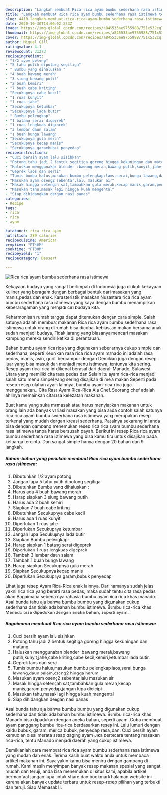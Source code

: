 ```yaml
---
description: "Langkah membuat Rica rica ayam bumbu sederhana rasa istimewa terupdate"
title: "Langkah membuat Rica rica ayam bumbu sederhana rasa istimewa terupdate"
slug: 4410-langkah-membuat-rica-rica-ayam-bumbu-sederhana-rasa-istimewa-terupdate
date: 2020-10-30T14:06:02.253Z
image: https://img-global.cpcdn.com/recipes/a845533ae9755988/751x532cq70/rica-rica-ayam-bumbu-sederhana-rasa-istimewa-foto-resep-utama.jpg
thumbnail: https://img-global.cpcdn.com/recipes/a845533ae9755988/751x532cq70/rica-rica-ayam-bumbu-sederhana-rasa-istimewa-foto-resep-utama.jpg
cover: https://img-global.cpcdn.com/recipes/a845533ae9755988/751x532cq70/rica-rica-ayam-bumbu-sederhana-rasa-istimewa-foto-resep-utama.jpg
author: Miguel Gill
ratingvalue: 4.1
reviewcount: 31273
recipeingredient:
- "1/2 ayam potong"
- "5 tahu putih dipotong segitiga"
- " Bumbu yang dihaluskan "
- "4 buah bawang merah"
- "3 siung bawang putih"
- "2 buah kemiri"
- "7 buah cabe kriting"
- "Secukupnya cabe kecil"
- "1 ruas kunyit"
- "1 ruas jahe"
- "Secukupnya ketumbar"
- "Secukupnya lada butir"
- " Bumbu pelengkap"
- "1 batang serai digeprek"
- "1 ruas lengkuas digeprek"
- "3 lembar daun salam"
- "1 buah bunga lawang"
- "Secukupnya gula merah"
- "Secukupnya kecap manis"
- "Secukupnya garambubuk penyedap"
recipeinstructions:
- "Cuci bersih ayam lalu sisihkan"
- "Potong tahu jadi 2 bentuk segitiga goreng hingga kekuningan dan matang"
- "Haluskan menggunakan blender :bawang merah,bawang putih,kunyit,jahe,cabe kriting,cabe kecil,kemiri,ketumbar lada butir."
- "Geprek laos dan serai"
- "Tumis bumbu halus,masukan bumbu pelengkap:laos,serai,bunga lawang,daun salam,oseng2 hingga harum"
- "Masukan ayam oseng2 sebentar,lalu masukan air"
- "Masak hingga setengah sat,tambahkan gula merah,kecap manis,garam,penyedap,jangan lupa dicicipi"
- "Masukan tahu,masak lagi hingga kuah mengental"
- "Siap dihidangkan dengan nasi panas"
categories:
- Recipe
tags:
- rica
- rica
- ayam

katakunci: rica rica ayam 
nutrition: 289 calories
recipecuisine: American
preptime: "PT40M"
cooktime: "PT30M"
recipeyield: "1"
recipecategory: Dessert

---
```



![Rica rica ayam bumbu sederhana rasa istimewa](https://img-global.cpcdn.com/recipes/a845533ae9755988/751x532cq70/rica-rica-ayam-bumbu-sederhana-rasa-istimewa-foto-resep-utama.jpg)

Kekayaan budaya yang sangat berlimpah di Indonesia juga di ikuti kekayaan kuliner yang beragam dengan berbagai bentuk dari masakan yang manis,pedas dan enak. Karasteristik masakan Nusantara rica rica ayam bumbu sederhana rasa istimewa yang kaya dengan bumbu menampilkan keberaragaman yang menjadi ciri budaya kita.


Keharmonisan rumah tangga dapat ditemukan dengan cara simple. Salah satunya adalah membuat makanan Rica rica ayam bumbu sederhana rasa istimewa untuk orang di rumah bisa dicoba. kebiasaan makan bersama anak sudah menjadi budaya, Tidak jarang yang biasanya mencari masakan kampung mereka sendiri ketika di perantauan.

Bahan bumbu ayam rica rica yang digunakan sebenarnya cukup simple dan sederhana, seperti Keunikan rasa rica rica ayam manado ini adalah rasa pedas, manis, asin, gurih bercampur dengan Demikian juga dengan resep luar yang bisa masuk dan menjadi menu istimewa, tentunya kita sering. Resep ayam rica-rica ini dikenal berasal dari daerah Manado, Sulawesi Utara yang memiliki cita rasa pedas dan Selain itu ayam rica-rica menjadi salah satu menu simpel yang sering disajikan di meja makan Seperti pada resep-resep olahan ayam lainnya, bumbu ayam-rica-rica juga menggunakan.. Cita Rasa Ayam Rica-Rica Ala Chef. Seorang chef adalah ahlinya memainkan citarasa kelezatan makanan.

Buat kamu yang suka memasak atau harus menyiapkan makanan untuk orang lain ada banyak variasi masakan yang bisa anda contoh salah satunya rica rica ayam bumbu sederhana rasa istimewa yang merupakan resep terkenal yang mudah dengan kreasi sederhana. Pasalnya sekarang ini anda bisa dengan gampang menemukan resep rica rica ayam bumbu sederhana rasa istimewa tanpa harus bersusah payah.
Berikut ini resep Rica rica ayam bumbu sederhana rasa istimewa yang bisa kamu tiru untuk disajikan pada keluarga tercinta. Dan sangat simple hanya dengan 20 bahan dan 9 langkah.


<!--inarticleads1-->

##### Bahan-bahan yang perlukan membuat Rica rica ayam bumbu sederhana rasa istimewa:

1. Dibutuhkan 1/2 ayam potong
1. Jangan lupa 5 tahu putih dipotong segitiga
1. Dibutuhkan  Bumbu yang dihaluskan :
1. Harus ada 4 buah bawang merah
1. Harap siapkan 3 siung bawang putih
1. Harus ada 2 buah kemiri
1. Siapkan 7 buah cabe kriting
1. Dibutuhkan Secukupnya cabe kecil
1. Harus ada 1 ruas kunyit
1. Diperlukan 1 ruas jahe
1. Diperlukan Secukupnya ketumbar
1. Jangan lupa Secukupnya lada butir
1. Siapkan  Bumbu pelengkap:
1. Harap siapkan 1 batang serai digeprek
1. Diperlukan 1 ruas lengkuas digeprek
1. Tambah 3 lembar daun salam
1. Tambah 1 buah bunga lawang
1. Harap siapkan Secukupnya gula merah
1. Siapkan Secukupnya kecap manis
1. Diperlukan Secukupnya garam,bubuk penyedap


Lihat juga resep Ayam Rica-Rica enak lainnya. Dari namanya sudah jelas yakni rica rica yang berarti rasa pedas, maka sudah tentu cita rasa pedas akan Bagaimana sebenarnya rahasia bumbu ayam rica rica khas manado. Asal bunda tahu aja bahwa bumbu bumbu yang digunakan cukup sederhana dan tidak ada bahan bumbu istimewa. Bumbu rica-rica khas Manado bisa dipadukan dengan aneka bahan, seperti ayam. 

<!--inarticleads2-->

##### Bagaimana membuat  Rica rica ayam bumbu sederhana rasa istimewa:

1. Cuci bersih ayam lalu sisihkan
1. Potong tahu jadi 2 bentuk segitiga goreng hingga kekuningan dan matang
1. Haluskan menggunakan blender :bawang merah,bawang putih,kunyit,jahe,cabe kriting,cabe kecil,kemiri,ketumbar lada butir.
1. Geprek laos dan serai
1. Tumis bumbu halus,masukan bumbu pelengkap:laos,serai,bunga lawang,daun salam,oseng2 hingga harum
1. Masukan ayam oseng2 sebentar,lalu masukan air
1. Masak hingga setengah sat,tambahkan gula merah,kecap manis,garam,penyedap,jangan lupa dicicipi
1. Masukan tahu,masak lagi hingga kuah mengental
1. Siap dihidangkan dengan nasi panas


Asal bunda tahu aja bahwa bumbu bumbu yang digunakan cukup sederhana dan tidak ada bahan bumbu istimewa. Bumbu rica-rica khas Manado bisa dipadukan dengan aneka bahan, seperti ayam. Coba membuat ayam panggang bumbu rica-rica berdasarkan resep ini. Lalu lumuri dengan kaldu bubuk, garam, merica bubuk, penyedap rasa, dan. Cuci bersih ayam kemudian olesi merata setiap daging ayam Jika berbicara tentang masakan rica-rica, tentu Manado menjadi daerah yang cukup istimewa. 

Demikianlah cara membuat rica rica ayam bumbu sederhana rasa istimewa yang mudah dan enak. Terima kasih buat waktu anda untuk membaca artikel makanan ini. Saya yakin kamu bisa meniru dengan gampang di rumah. Kami masih menyimpan banyak resep makanan spesial yang sangat mudah dan teruji, anda bisa menemukan di situs kami, apabila artikel bermanfaat jangan lupa untuk share dan bookmark halaman website ini karena akan banyak update terbaru untuk resep-resep pilihan yang terbukti dan teruji. Siap Memasak !!. 
